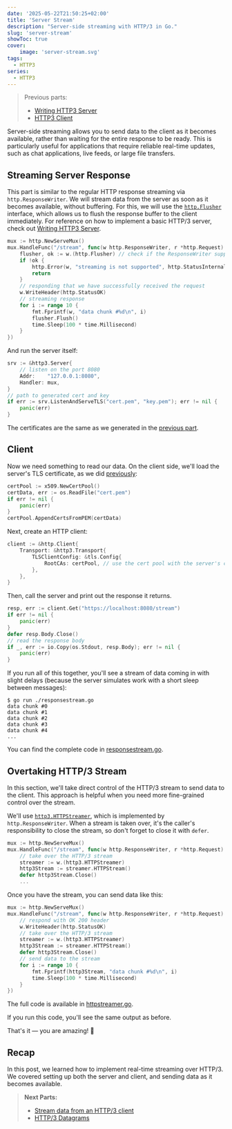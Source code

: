 ```yaml
---
date: '2025-05-22T21:50:25+02:00'
title: 'Server Stream'
description: "Server-side streaming with HTTP/3 in Go."
slug: 'server-stream'
showToc: true
cover:
    image: 'server-stream.svg'
tags:
  - HTTP3
series:
  - HTTP3
---
```


> Previous parts:
> - [Writing HTTP3 Server](/blog/http3/http3-server/)
> - [HTTP3 Client](/blog/http3/http3-client)

Server-side streaming allows you to send data to the client as it becomes available, rather than waiting for the entire response to be ready. This is particularly useful for applications that require reliable  real-time updates, such as chat applications, live feeds, or large file transfers.

## Streaming Server Response

This part is similar to the regular HTTP response streaming via `http.ResponseWriter`.
We will stream data from the server as soon as it becomes available, without buffering. For this, we will use the [`http.Flusher`](https://pkg.go.dev/net/http#Flusher) interface, which allows us to flush the response buffer to the client immediately. For reference on how to implement a basic HTTP/3 server, check out [Writing HTTP3 Server](/blog/http3/http3-server/).

```go
mux := http.NewServeMux()
mux.HandleFunc("/stream", func(w http.ResponseWriter, r *http.Request) {
    flusher, ok := w.(http.Flusher) // check if the ResponseWriter supports flushing
    if !ok {
        http.Error(w, "streaming is not supported", http.StatusInternalServerError)
        return
    }
    // responding that we have successfully received the request
    w.WriteHeader(http.StatusOK)
    // streaming response
    for i := range 10 {
        fmt.Fprintf(w, "data chunk #%d\n", i)
        flusher.Flush()
        time.Sleep(100 * time.Millisecond)
    }
})
```

And run the server itself:

```go
srv := &http3.Server{
    // listen on the port 8080
    Addr:    "127.0.0.1:8080",
    Handler: mux,
}
// path to generated cert and key
if err := srv.ListenAndServeTLS("cert.pem", "key.pem"); err != nil {
    panic(err)
}
```
The certificates are the same as we generated in the [previous part](/blog/http3/http3-server/#generating-certificate).

## Client

Now we need something to read our data.
On the client side, we'll load the server's TLS certificate, as we did [previously](/blog/http3/http3-client/#trusting-servers-tls-certificate):

```go
certPool := x509.NewCertPool()
certData, err := os.ReadFile("cert.pem")
if err != nil {
    panic(err)
}
certPool.AppendCertsFromPEM(certData)
```

Next, create an HTTP client:

```go
client := &http.Client{
    Transport: &http3.Transport{
        TLSClientConfig: &tls.Config{
            RootCAs: certPool, // use the cert pool with the server's cert
        },
    },
}
```

Then, call the server and print out the response it returns.

```go
resp, err := client.Get("https://localhost:8080/stream")
if err != nil {
    panic(err)
}
defer resp.Body.Close()
// read the response body
if _, err := io.Copy(os.Stdout, resp.Body); err != nil {
    panic(err)
}
```

If you run all of this together, you'll see a stream of data coming in with slight delays (because the server simulates work with a short sleep between messages):

```
$ go run ./responsestream.go
data chunk #0
data chunk #1
data chunk #2
data chunk #3
data chunk #4
...
```

You can find the complete code in [responsestream.go](https://github.com/dmksnnk/blog/tree/main/examples/http3/serverstream/responsestream.go).

## Overtaking HTTP/3 Stream

In this section, we'll take direct control of the HTTP/3 stream to send data to the client. This approach is helpful when you need more fine-grained control over the stream.

We'll use [`http3.HTTPStreamer`](https://pkg.go.dev/github.com/quic-go/quic-go@v0.51.0/http3#HTTPStreamer), which is implemented by `http.ResponseWriter`. When a stream is taken over, it's the caller's responsibility to close the stream, so don't forget to close it with `defer`.

```go
mux := http.NewServeMux()
mux.HandleFunc("/stream", func(w http.ResponseWriter, r *http.Request) {
    // take over the HTTP/3 stream
    streamer := w.(http3.HTTPStreamer)
    http3Stream := streamer.HTTPStream()
    defer http3Stream.Close()
    ...
```

Once you have the stream, you can send data like this:

```go
mux := http.NewServeMux()
mux.HandleFunc("/stream", func(w http.ResponseWriter, r *http.Request) {
    // respond with OK 200 header
    w.WriteHeader(http.StatusOK)
    // take over the HTTP/3 stream
    streamer := w.(http3.HTTPStreamer)
    http3Stream := streamer.HTTPStream()
    defer http3Stream.Close()
    // send data to the stream
    for i := range 10 {
        fmt.Fprintf(http3Stream, "data chunk #%d\n", i)
        time.Sleep(100 * time.Millisecond)
    }
})
```

The full code is available in [httpstreamer.go](https://github.com/dmksnnk/blog/tree/main/examples/http3/serverstream/httpstreamer.go).

If you run this code, you'll see the same output as before.

That's it — you are amazing! 💅

## Recap

In this post, we learned how to implement real-time streaming over HTTP/3. We covered setting up both the server and client, and sending data as it becomes available.

> **Next Parts:**
>
> - [Stream data from an HTTP/3 client](/blog/http3/client-stream)
> - [HTTP/3 Datagrams](/blog/http3/datagrams)
